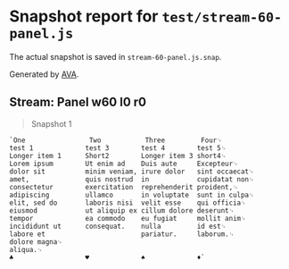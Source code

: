 # Snapshot report for `test/stream-60-panel.js`

The actual snapshot is saved in `stream-60-panel.js.snap`.

Generated by [AVA](https://avajs.dev).

## Stream: Panel w60 l0 r0

> Snapshot 1

    `One                Two           Three         Four␊
    test 1             test 3        test 4        test 5␊
    Longer item 1      Short2        Longer item 3 short4␊
    Lorem ipsum        Ut enim ad    Duis aute     Excepteur␊
    dolor sit          minim veniam, irure dolor   sint occaecat␊
    amet,              quis nostrud  in            cupidatat non␊
    consectetur        exercitation  reprehenderit proident,␊
    adipiscing         ullamco       in voluptate  sunt in culpa␊
    elit, sed do       laboris nisi  velit esse    qui officia␊
    eiusmod            ut aliquip ex cillum dolore deserunt␊
    tempor             ea commodo    eu fugiat     mollit anim␊
    incididunt ut      consequat.    nulla         id est␊
    labore et                        pariatur.     laborum.␊
    dolore magna␊
    aliqua.␊
    ♣                  ♥             ♠             ♦`
